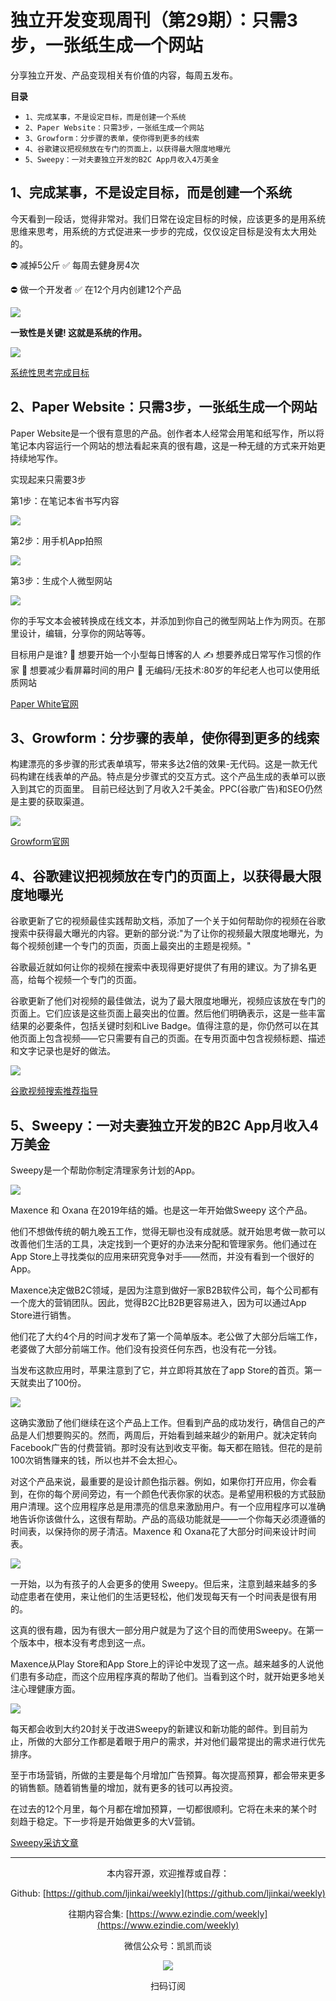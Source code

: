 # 独立开发变现周刊（第29期）：只需3步，一张纸生成一个网站

分享独立开发、产品变现相关有价值的内容，每周五发布。

**目录**
- `1、完成某事，不是设定目标，而是创建一个系统`
- `2、Paper Website：只需3步，一张纸生成一个网站`
- `3、Growform：分步骤的表单，使你得到更多的线索`
- `4、谷歌建议把视频放在专门的页面上，以获得最大限度地曝光`
- `5、Sweepy：一对夫妻独立开发的B2C App月收入4万美金`

## 1、完成某事，不是设定目标，而是创建一个系统

今天看到一段话，觉得非常对。我们日常在设定目标的时候，应该更多的是用系统思维来思考，用系统的方式促进来一步步的完成，仅仅设定目标是没有太大用处的。

⛔️ 减掉5公斤
✅ 每周去健身房4次

⛔️ 做一个开发者
✅ 在12个月内创建12个产品

![](https://snimg.jamyido.top/large/008i3skNgy1gwjnxe52nzj30oi0yidie.jpg)

**一致性是关键! 这就是系统的作用。**

![](https://snimg.jamyido.top/large/008i3skNgy1gwjnxhsw97j30p00dzdg7.jpg)

[系统性思考完成目标](https://twitter.com/dannypostmaa/status/1460899798756642820)

## 2、Paper Website：只需3步，一张纸生成一个网站

Paper Website是一个很有意思的产品。创作者本人经常会用笔和纸写作，所以将笔记本内容运行一个网站的想法看起来真的很有趣，这是一种无缝的方式来开始更持续地写作。

实现起来只需要3步

第1步：在笔记本省书写内容

![](https://snimg.jamyido.top/large/008i3skNgy1gwjnxhiu19j30za0l4gpr.jpg)

第2步：用手机App拍照

![](https://snimg.jamyido.top/large/008i3skNgy1gwjnxgyxhgj30za0l4jzd.jpg)

第3步：生成个人微型网站

![](https://snimg.jamyido.top/large/008i3skNgy1gwjnxghllmj30za0l4jxz.jpg)

你的手写文本会被转换成在线文本，并添加到你自己的微型网站上作为网页。在那里设计，编辑，分享你的网站等等。

目标用户是谁?
🙋‍ 想要开始一个小型每日博客的人
✍️  想要养成日常写作习惯的作家
🧠 想要减少看屏幕时间的用户
👵 无编码/无技术:80岁的年纪老人也可以使用纸质网站

[Paper White官网](https://paperwebsite.com/)

## 3、Growform：分步骤的表单，使你得到更多的线索

构建漂亮的多步骤的形式表单填写，带来多达2倍的效果-无代码。这是一款无代码构建在线表单的产品。特点是分步骤式的交互方式。这个产品生成的表单可以嵌入到其它的页面里。
目前已经达到了月收入2千美金。PPC(谷歌广告)和SEO仍然是主要的获取渠道。

![](https://snimg.jamyido.top/large/008i3skNgy1gwjnxg6pw9j30na0epq3m.jpg)

[Growform官网](https://www.growform.co/)

## 4、谷歌建议把视频放在专门的页面上，以获得最大限度地曝光

谷歌更新了它的视频最佳实践帮助文档，添加了一个关于如何帮助你的视频在谷歌搜索中获得最大曝光的内容。更新的部分说:"为了让你的视频最大限度地曝光，为每个视频创建一个专门的页面，页面上最突出的主题是视频。"

谷歌最近就如何让你的视频在搜索中表现得更好提供了有用的建议。为了排名更高，给每个视频一个专门的页面。

谷歌更新了他们对视频的最佳做法，说为了最大限度地曝光，视频应该放在专门的页面上。它们应该是这些页面上最突出的位置。然后他们明确表示，这是一些丰富结果的必要条件，包括关键时刻和Live Badge。值得注意的是，你仍然可以在其他页面上包含视频——它只需要有自己的页面。在专用页面中包含视频标题、描述和文字记录也是好的做法。

![](https://snimg.jamyido.top/large/008i3skNgy1gwjnxg1e6gj30bd0gogls.jpg)

[谷歌视频搜索推荐指导](https://searchengineland.com/google-recommends-placing-videos-on-dedicated-pages-for-maximum-exposure-375746)

## 5、Sweepy：一对夫妻独立开发的B2C App月收入4万美金

Sweepy是一个帮助你制定清理家务计划的App。

![](https://snimg.jamyido.top/large/008i3skNgy1gwjnxfsunfj31mb0u0tf7.jpg)

Maxence 和 Oxana 在2019年结的婚。也是这一年开始做Sweepy 这个产品。

他们不想做传统的朝九晚五工作，觉得无聊也没有成就感。就开始思考做一款可以改善他们生活的工具，决定找到一个更好的办法来分配和管理家务。他们通过在App Store上寻找类似的应用来研究竞争对手——然而，并没有看到一个很好的App。

Maxence决定做B2C领域，是因为注意到做好一家B2B软件公司，每个公司都有一个庞大的营销团队。因此，觉得B2C比B2B更容易进入，因为可以通过App Store进行销售。

他们花了大约4个月的时间才发布了第一个简单版本。老公做了大部分后端工作，老婆做了大部分前端工作。他们没有投资任何东西，也没有花一分钱。

当发布这款应用时，苹果注意到了它，并立即将其放在了app Store的首页。第一天就卖出了100份。

![](https://snimg.jamyido.top/large/008i3skNgy1gwjnxfilrmj310u0i87a0.jpg)

这确实激励了他们继续在这个产品上工作。但看到产品的成功发行，确信自己的产品是人们想要购买的。然而，两周后，开始看到越来越少的新用户。就决定转向Facebook广告的付费营销。那时没有达到收支平衡。每天都在赔钱。但花的是前100次销售赚来的钱，所以也并不会太担心。

对这个产品来说，最重要的是设计颜色指示器。例如，如果你打开应用，你会看到，在你的每个房间旁边，有一个颜色代表你家的状态。是希望用积极的方式鼓励用户清理。这个应用程序总是用漂亮的信息来激励用户。有一个应用程序可以准确地告诉你该做什么，这很有帮助。产品的高级功能就是——一个你每天必须遵循的时间表，以保持你的房子清洁。Maxence 和 Oxana花了大部分时间来设计时间表。

![](https://snimg.jamyido.top/large/008i3skNgy1gwjnxfabgrj30z80qgwmh.jpg)

一开始，以为有孩子的人会更多的使用 Sweepy。但后来，注意到越来越多的多动症患者在使用，来让他们的生活更轻松，他们发现每天有一个时间表是很有用的。

这真的很有趣，因为有很大一部分用户就是为了这个目的而使用Sweepy。在第一个版本中，根本没有考虑到这一点。

Maxence从Play Store和App Store上的评论中发现了这一点。越来越多的人说他们患有多动症，而这个应用程序真的帮助了他们。当看到这个时，就开始更多地关注心理健康方面。

![](https://snimg.jamyido.top/large/008i3skNgy1gwjnxegtbtj30xc0ir40h.jpg)

每天都会收到大约20封关于改进Sweepy的新建议和新功能的邮件。到目前为止，所做的大部分工作都是着眼于用户的需求，并对他们最常提出的需求进行优先排序。

至于市场营销，所做的主要是每个月增加广告预算。每次提高预算，都会带来更多的销售额。随着销售量的增加，就有更多的钱可以再投资。

在过去的12个月里，每个月都在增加预算，一切都很顺利。它将在未来的某个时刻趋于稳定。下一步将是开始做更多的大V营销。

[Sweepy采访文章](https://www.indiehackers.com/post/this-couple-bootstrapped-their-b2c-app-to-40k-mrr-864f48eaeb)

---
<center>
本内容开源，欢迎推荐或自荐：

Github: [https://github.com/ljinkai/weekly](https://github.com/ljinkai/weekly)

往期内容合集: [https://www.ezindie.com/weekly](https://www.ezindie.com/weekly)

微信公众号：凯凯而谈

![](http://qiniu.gafata.com/2019-03-17-web-bear.jpg?imageView2/2/w/200)

扫码订阅
</center>